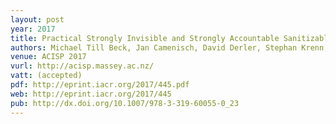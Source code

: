 ```yaml
---
layout: post
year: 2017
title: Practical Strongly Invisible and Strongly Accountable Sanitizable Signatures
authors: Michael Till Beck, Jan Camenisch, David Derler, Stephan Krenn, Henrich C. Pöhls, Kai Samelin, Daniel Slamanig
venue: ACISP 2017
vurl: http://acisp.massey.ac.nz/
vatt: (accepted)
pdf: http://eprint.iacr.org/2017/445.pdf
web: http://eprint.iacr.org/2017/445
pub: http://dx.doi.org/10.1007/978-3-319-60055-0_23
---
```


